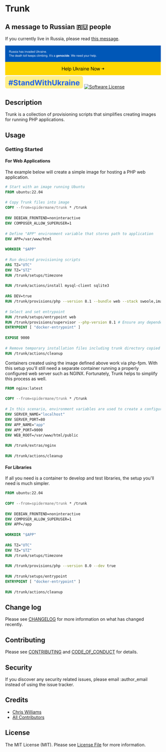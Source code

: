 # Trunk

## A message to Russian 🇷🇺 people

If you currently live in Russia, please read [this message][link:to-russia].

[![Stand With Ukraine][banner:support-ukraine]][link:support-ukraine]
[![Stand With Ukraine][badge:support-ukraine]][link:support-ukraine]
[![Software License][badge:license]][link:license]

## Description

Trunk is a collection of provisioning scripts that simplifies creating images for running PHP applications.

## Usage

### Getting Started

#### For Web Applications

The example below will create a simple image for hosting a PHP web application.

```Dockerfile
# Start with an image running Ubuntu
FROM ubuntu:22.04

# Copy Trunk files into image
COPY --from=spidermane/trunk * /trunk

ENV DEBIAN_FRONTEND=noninteractive
ENV COMPOSER_ALLOW_SUPERUSER=1

# Define "APP" environment variable that stores path to application
ENV APP=/var/www/html

WORKDIR "$APP"

# Run desired provisioning scripts
ARG TZ="UTC"
ENV TZ="$TZ"
RUN /trunk/setups/timezone

RUN /trunk/actions/install mysql-client sqlite3

ARG DEV=true
RUN /trunk/provisions/php --version 8.1 --bundle web --stack swoole,imagick --dev "$DEV"

# Select and set entrypoint
RUN /trunk/setups/entrypoint web
RUN /trunk/provisions/supervisor --php-version 8.1 # Ensure any dependencies are provisioned
ENTRYPOINT [ "docker-entrypoint" ]

EXPOSE 9000

# Remove temporary installation files including trunk directory copied previously
RUN /trunk/actions/cleanup
```

Containers created using the image defined above work via php-fpm. With this setup you'll still need a separate container running a properly configured web server such as NGINX. Fortunately, Trunk helps to simplify this process as well.

```Dockerfile
FROM nginx:latest

COPY --from=spidermane/trunk * /trunk

# In this scenario, environment variables are used to create a configuration file
ENV SERVER_NAME="localhost"
ENV SERVER_PORT=80
ENV APP_NAME="app"
ENV APP_PORT=9000
ENV WEB_ROOT=/var/www/html/public

RUN /trunk/extras/nginx

RUN /trunk/actions/cleanup
```

#### For Libraries

If all you need is a container to develop and test libraries, the setup you'll need is much simpler.

```Dockerfile
FROM ubuntu:22.04

COPY --from=spidermane/trunk * /trunk

ENV DEBIAN_FRONTEND=noninteractive
ENV COMPOSER_ALLOW_SUPERUSER=1
ENV APP=/app

WORKDIR "$APP"

ARG TZ="UTC"
ENV TZ="$TZ"
RUN /trunk/setups/timezone

RUN /trunk/provisions/php --version 8.0 --dev true

RUN /trunk/setups/entrypoint
ENTRYPOINT [ "docker-entrypoint" ]

RUN /trunk/actions/cleanup
```

## Change log

Please see [CHANGELOG][link:changelog] for more information on what has changed recently.

## Contributing

Please see [CONTRIBUTING][link:contributing] and [CODE_OF_CONDUCT][link:code-of-conduct] for details.

## Security

If you discover any security related issues, please email :author_email instead of using the issue tracker.

## Credits

- [Chris Williams][link:author]
- [All Contributors][link:contributors]

## License

The MIT License (MIT). Please see [License File][link:license] for more information.

<!-- Links -->

[link:author]: https://github.com/spider-mane
[link:changelog]: CHANGELOG.md
[link:code-of-conduct]: CODE_OF_CONDUCT.md
[link:contributing]: CONTRIBUTING.md
[link:contributors]: ../../contributors
[link:license]: LICENSE.md

<!-- Badges -->

[badge:license]: https://img.shields.io/badge/license-MIT-brightgreen.svg

<!-- Support Ukraine -->

[badge:support-ukraine]: https://raw.githubusercontent.com/vshymanskyy/StandWithUkraine/main/badges/StandWithUkraine.svg
[banner:support-ukraine]: https://raw.githubusercontent.com/vshymanskyy/StandWithUkraine/main/banner2-direct.svg
[link:support-ukraine]: https://stand-with-ukraine.pp.ua
[link:to-russia]: https://github.com/vshymanskyy/StandWithUkraine/blob/main/docs/ToRussianPeople.md
